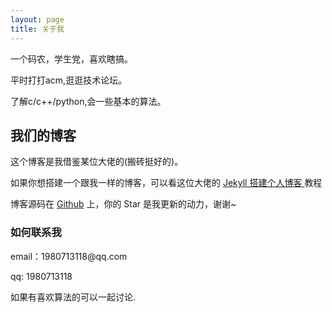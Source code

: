 ```yaml
---
layout: page
title: 关于我 
---
```


一个码农，学生党，喜欢瞎搞。
<p>
平时打打acm,逛逛技术论坛。
<p>
了解c/c++/python,会一些基本的算法。

<p>

<h2> 我们的博客 </h2>  

<p>

这个博客是我借鉴某位大佬的(搬砖挺好的)。

<p>

如果你想搭建一个跟我一样的博客，可以看这位大佬的 
<a href="/2016/10/jekyll_tutorials1/"> Jekyll 搭建个人博客 </a>
教程
<p> 
博客源码在 <a target="_blank" href='https://github.com/leopardpan/leopardpan.github.io/'>Github</a> 上，你的 Star 是我更新的动力，谢谢~

<p> 

<p> 

<p> 


<h3> 如何联系我 </h3>  

<p> 
email：1980713118@qq.com       
<p> 
qq: 1980713118     
<p> 
如果有喜欢算法的可以一起讨论.
<p> 




